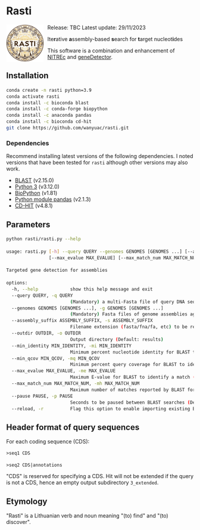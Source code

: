 # Rasti

<img src="logo/rasti.png" alt="rasti logo" style="float: left; margin-right: 10px; width: 20%;" />

Release: TBC
Latest update: 29/11/2023

Ite**r**ative **a**ssembly-based **s**earch for **t**arget nucleot**i**des  

This software is a combination and enhancement of [NITREc](https://github.com/wanyuac/NITREc/tree/master/Script) and [geneDetector](https://github.com/wanyuac/geneDetector).  

## Installation

```bash
conda create -n rasti python=3.9
conda activate rasti
conda install -c bioconda blast
conda install -c conda-forge biopython
conda install -c anaconda pandas
conda install -c bioconda cd-hit
git clone https://github.com/wanyuac/rasti.git
```

### Dependencies

Recommend installing latest versions of the following dependencies. I noted versions that have been tested for `rasti` although other versions may also work.

- [BLAST](https://blast.ncbi.nlm.nih.gov/doc/blast-help/downloadblastdata.html) (v2.15.0)
- [Python 3](https://www.python.org/downloads/) (v3.12.0)
- [BioPython](https://github.com/biopython/biopython) (v1.81)
- [Python module pandas](https://pandas.pydata.org/) (v2.1.3)
- [CD-HIT](https://github.com/weizhongli/cdhit) (v4.8.1)

## Parameters

```bash
python rasti/rasti.py --help

usage: rasti.py [-h] --query QUERY --genomes GENOMES [GENOMES ...] [--assembly_suffix ASSEMBLY_SUFFIX] [--outdir OUTDIR] [--min_identity MIN_IDENTITY] [--min_qcov MIN_QCOV]
                [--max_evalue MAX_EVALUE] [--max_match_num MAX_MATCH_NUM] [--pause PAUSE] [--reload]

Targeted gene detection for assemblies

options:
  -h, --help            show this help message and exit
  --query QUERY, -q QUERY
                        (Mandatory) a multi-Fasta file of query DNA sequences
  --genomes GENOMES [GENOMES ...], -g GENOMES [GENOMES ...]
                        (Mandatory) Fasta files of genome assemblies against which queries will be searched
  --assembly_suffix ASSEMBLY_SUFFIX, -s ASSEMBLY_SUFFIX
                        Filename extension (fasta/fna/fa, etc) to be removed from assembly filenames in order to get a sample name (Default: fna)
  --outdir OUTDIR, -o OUTDIR
                        Output directory (Default: results)
  --min_identity MIN_IDENTITY, -mi MIN_IDENTITY
                        Minimum percent nucleotide identity for BLAST to identify a match (Default: 80.0; range: 70-100)
  --min_qcov MIN_QCOV, -mq MIN_QCOV
                        Minimum percent query coverage for BLAST to identify a match (Default: 80.0; range: 0-100)
  --max_evalue MAX_EVALUE, -me MAX_EVALUE
                        Maximum E-value for BLAST to identify a match (Default: 1e-5)
  --max_match_num MAX_MATCH_NUM, -mh MAX_MATCH_NUM
                        Maximum number of matches reported by BLAST for each query sequence (Default: 5; Range: 1-500)
  --pause PAUSE, -p PAUSE
                        Seconds to be paused between BLAST searches (Default: 0.2; range: 0-60)
  --reload, -r          Flag this option to enable importing existing BLAST outputs without reruning the BLAST search (Option --pause is disabled in this case)
```

## Header format of query sequences

For each coding sequence (CDS):

```fasta
>seq1 CDS

>seq2 CDS|annotations
```

"CDS" is reserved for specifying a CDS. Hit will not be extended if the query is not a CDS, hence an empty output subdirectory `3_extended`.

## Etymology

"Rasti" is a Lithuanian verb and noun meaning "(to) find" and "(to) discover".  
